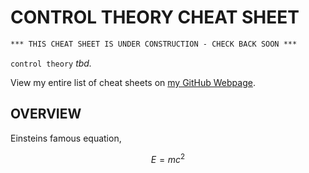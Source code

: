 # CONTROL THEORY CHEAT SHEET

```txt
*** THIS CHEAT SHEET IS UNDER CONSTRUCTION - CHECK BACK SOON ***
```

`control theory` _tbd._

View my entire list of cheat sheets on
[my GitHub Webpage](https://jeffdecola.github.io/my-cheat-sheets/).

## OVERVIEW

Einsteins famous equation,

$$
E=mc^2
$$
